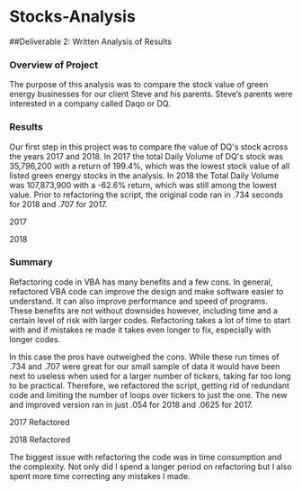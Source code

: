 # Stocks-Analysis

##Deliverable 2: Written Analysis of Results 


### Overview of Project

The purpose of this analysis was to compare the stock value of green energy businesses for our client Steve and his parents. Steve’s parents were interested in a company called Daqo or DQ.


### Results


Our first step in this project was to compare the value of DQ's stock across the years 2017 and 2018. In 2017 the total Daily Volume of DQ's stock was 35,796,200 with a return of 199.4%, which was the lowest stock value of all listed green energy stocks in the analysis. In 2018 the Total Daily Volume was 107,873,900 with a -62.6% return, which was still among the lowest value. Prior to refactoring the script, the original code ran in .734 seconds for 2018 and .707 for 2017. 


2017





2018




### Summary

Refactoring code in VBA has many benefits and a few cons. In general, refactored VBA code can improve the design and make software easier to understand. It can also improve performance and speed of programs. These benefits are not without downsides however, including time and a certain level of risk with larger codes. Refactoring takes a lot of time to start with and if mistakes re made it takes even longer to fix, especially with longer codes. 

In this case the pros have outweighed the cons. While these run times of .734 and .707 were great for our small sample of data it would have been next to useless when used for a larger number of tickers, taking far too long to be practical. Therefore, we refactored the script, getting rid of redundant code and limiting the number of loops over tickers to just the one. The new and improved version ran in just .054 for 2018 and .0625 for 2017.





2017 Refactored



2018 Refactored


The biggest issue with refactoring the code was in time consumption and the complexity. Not only did I spend a longer period on refactoring but I also spent more time correcting any mistakes I made.








